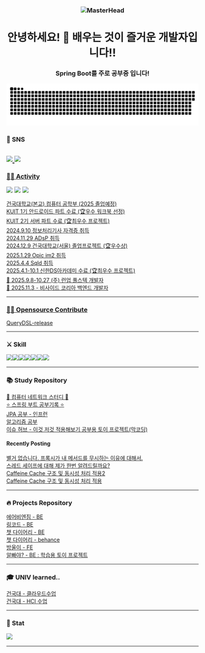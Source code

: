 <h3 align="center">

<img src="https://github.com/onamfc/onamfc/raw/main/img/get-wild.gif" alt="MasterHead" height="370" width="70%">  

</h3> 

<h1 align="center">안녕하세요! 🙌 배우는 것이 즐거운 개발자입니다!!  
  
<h3 align="center"> Spring Boot를 주로 공부중 입니다! </h3>  

<a href="https://github.com/Mouon">
    <img src="contributions.svg" />
</a>  




### 🤝 SNS
<a href="https://moon-kotlin.tistory.com/" target="_blank"><img src="https://img.shields.io/badge/Tistory-000000?style=flat-square&logo=Tistory&logoColor=white"/></a><a href="mailto:ahemsapsldk@gmail.com" target="_blank">
<img src="https://img.shields.io/badge/Gmail-EA4335.svg?style=flat-square&logo=Gmail&logoColor=white"/>  
------------------------

### 🏋🏻 Activity

<p style="display: flex; align-items: center; margin: 0;">
    <img height="20" 
         src="https://i.namu.wiki/i/E4gAwg65fMroWtXG5POYiwcGseYpmfhrm9fYxCzSqXThXDMEG9yZAjkkq8_bQEkrIjAQZrQSObatdE-eDp86xQ.svg" 
         style="margin-right: 5px;">
        <img height="20" 
         src="https://avatars.githubusercontent.com/u/140745540?s=200&v=4" 
         style="margin-right: 5px;">
        <img height="20" 
         src="https://avatars.githubusercontent.com/u/140745540?s=200&v=4" 
         style="margin-right: 5px;">
</p>  

건국대학교(본교) 컴퓨터 공학부 (2025 졸업예정)  
KUIT 1기 안드로이드 파트 수료 (🏆우수 워크북 선정)       
KUIT 2기 서버 파트 수료 (🏆최우수 프로젝트)  
2024.9.10 정보처리기사 자격증 취득  
2024.11.29 ADsP 취득  
2024.12.9 건국대학교(서울) 졸업프로젝트 (🏆우수상)   
2025.1.29 Opic im2 취득  
2025.4.4 Sqld 취득  
2025.4.1-10.1 신한DS아카데미 수료 (🏆최우수 프로젝트)   
🏢 2025.9.8-10.27 (주) 런업 풀스텍 개발자    
🏢 2025.11.3 -  비사이드 코리아 백엔드 개발자 

------------------------  


### 🏋🏻 Opensource Contribute 

[QueryDSL-release](https://github.com/OpenFeign/querydsl/releases/tag/6.8)  

------------------------  

### ⚔️ Skill 
<img src="https://img.shields.io/badge/java-007396?style=for-the-badge&logo=java&logoColor=white"><img src="https://img.shields.io/badge/Kotlin-7F52FF?style=for-the-badge&logo=Kotlin&logoColor=white"><img src="https://img.shields.io/badge/spring-6DB33F?style=for-the-badge&logo=spring&logoColor=white"/><img src="https://img.shields.io/badge/SpringBoot-6DB33F?style=for-the-badge&logo=Spring&logoColor=white"/><img src="https://img.shields.io/badge/Hibernate-59666C?style=for-the-badge&logo=Hibernate&logoColor=white"><img src="https://img.shields.io/badge/mysql-4479A1?style=for-the-badge&logo=mysql&logoColor=white"/><img src="https://img.shields.io/badge/aws-232F3E?style=for-the-badge&logo=amazonaws&logoColor=white"/>


------------------------

### 📚 Study Repository
[📡 컴퓨터 네트워크 스터디 📡](https://github.com/Mouon/Computer-Networking_A-Top-Down-Approach-7th)  
[⭐️ 스프링 부트 공부기록 ⭐️](https://github.com/Mouon/Mouon-SpringBoot-STUDY)  
[JPA 공부 - 인프런 ](https://github.com/Mouon/SpringJPAStudy)  
[알고리즘 공부 ](https://github.com/Mouon/Beakjune2024/tree/master)  
[이슈 허브 - 이것 저것 적용해보기 공부용 토이 프로젝트(막코딩)](https://github.com/Mouon/issuehub)   


#### Recently Posting  
[별거 없습니다. 프록시가 내 메서드를 무시하는 이유에 대해서.](https://github.com/Mouon/Mouon-SpringBoot-STUDY/blob/master/whyProxyIgnore/README.md)  
[스레드 세이프에 대해 제가 한번 알려드릴까요?](https://github.com/Mouon/Mouon-SpringBoot-STUDY/tree/master/threadSafe)  
[Caffeine Cache 구조 및 동시성 처리 적용2](https://github.com/Mouon/Mouon-SpringBoot-STUDY/blob/master/concurrency/README.md)  
[Caffeine Cache 구조 및 동시성 처리 적용](https://github.com/Mouon/Mouon-SpringBoot-STUDY/blob/master/study/CaffeineCache.md)  


------------------------

### 🔥 Projects Repository 
[에어비엔짐 - BE](https://github.com/shinhanDsActeam/AirBnG)    
[링코드 - BE](https://github.com/Linkode2024)    
[챗 다이어리 - BE](https://github.com/Chat-Diary/BE)  
[챗 다이어리 - behance](https://www.behance.net/gallery/192482813/-ChatDiary)  
[방울이 - FE](https://github.com/Mouon/bangwool-frontend-android)  
[알빠야? - BE : 학습용 토이 프로젝트](https://github.com/albbayaa/ilil_Alba_project)  

------------------------
### 🎓 UNIV learned..
[건국대 - 클라우드수업](https://github.com/everyCulture/everyoneCulture)  
[건국대 - HCI 수업](https://github.com/NoNextYear/Android)

------------------------

### 🚀 Stat   


<img src="https://github-readme-stats.vercel.app/api/top-langs/?username=Mouon&layout=compact&theme=dark"/>

------------------------





